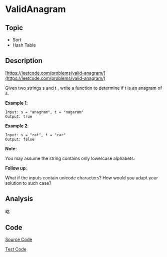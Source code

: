 # ValidAnagram

## Topic

- Sort
- Hash Table

## Description

[https://leetcode.com/problems/valid-anagram/](https://leetcode.com/problems/valid-anagram/)

Given two strings s and t , write a function to determine if t is an anagram of s.

**Example 1**:

```
Input: s = "anagram", t = "nagaram"
Output: true
```

**Example 2**:

```
Input: s = "rat", t = "car"
Output: false
```

**Note**:

You may assume the string contains only lowercase alphabets.

**Follow up**:

What if the inputs contain unicode characters? How would you adapt your solution to such case?

## Analysis

略

## Code

[Source Code](../../src/main/java/com/lun/easy/ValidAnagram.java)

[Test Code](../../src/test/java/com/lun/easy/ValidAnagramTest.java)

